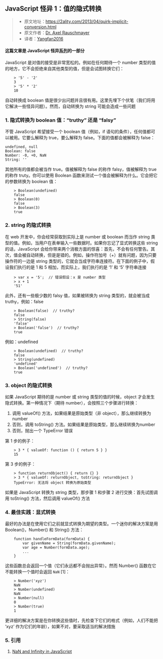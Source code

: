 ## JavaScript 怪异 1：值的隐式转换

> - 原文地址：https://2ality.com/2013/04/quirk-implicit-conversion.html
> - 原文作者：[Dr. Axel Rauschmayer](https://github.com/rauschma)
> - 译者：[Yangfan2016](https://github.com/Yangfan2016)


#### 这篇文章是 JavaScript 怪异[系列](http://2ality.com/2013/04/12quirks.html)的一部分

JavaScript 是对值的接受是非常宽松的。例如在任何期待一个 number 类型的值的地方，它不会拒绝来自其他类型的值，但是会试图转换它们：

```
    > '5' - '2'
    3
    > '5' * '2'
    10
```

自动转换成 boolean 值是很少出问题并且很有用。这里先埋下个伏笔（我们将用它解决一些怪异问题）。然而，自动转换为 string 可能会造成一些问题

### 1. 隐式转换为 boolean 值：“truthy” 还是 “falsy”

不管 JavaScript 希望接受一个 boolean 值（例如，if 语句的条件），任何值都可以被用。它要么解释为 true，要么解释为 false。下面的值都会被解释为 false：

```
undefined, null
Boolean: false
Number: -0, +0, NaN
String: ''
```

其他所有的值都会被当作 true。值被解释为 false 的称作 falsy，值被解释为 true 的称作 truty。你可以使用 Boolean 函数来测试一个值会被解释为什么。它会把它的参数转换为 boolean 值：
    
```    
    > Boolean(undefined)
    false
    > Boolean(0)
    false
    > Boolean(3)
    true
```

### 2. string 的隐式转换

在 web 开发中，你会经常获取到实际上是 number 或 boolean 而当作 string 类型的值。例如，当用户在表单输入一些数据时。如果你忘记了显式转换这些 string 的话，JavaScript 会给你带来两个消极方面的惊喜：首先，不会有任何警告。其次，值会被自动转换，但是是错的。例如，操作符加号（+）就有问题，因为只要操作符的一边是 string 类型的，它就会当成字符串连接符。在下面的例子中，假设我们执行的是 1 和 5 相加，而实际上，我们执行的是 ‘1’ 和 ‘5’ 字符串连接

```
    > var x = '5';  // 错误假设：x 是 number 类型
    > x + 1
    '51'
```

此外，还有一些极少数的 falsy 值，如果被转换为 string 类型的，就会被当成 truthy，例如：false

```
    > Boolean(false)  // truthy?
    false
    > String(false)
    'false'
    > Boolean('false')  // truthy?
    true
```


例如：undefined

```
    > Boolean(undefined)  // truthy?
    false
    > String(undefined)
    'undefined'
    > Boolean('undefined')  // truthy?
    true
```


### 3. object 的隐式转换

如果 JavaScript 期待的是 number 或 string 类型的值的时候，object 才会发生隐式转换。第一种情况下（期待 number），会按照三个步骤进行转换：

1. 调用 valueOf() 方法，如果结果是原始类型（非 object），那么继续转换为number
2. 否则，调用 toString() 方法。如果结果是原始类型，那么继续转换为number
3. 否则，抛出一个 TypeError 错误

第 1 步的例子：

```
    > 3 * { valueOf: function () { return 5 } }
    15
```


第 3 步的例子：

```
    > function returnObject() { return {} }
    > 3 * { valueOf: returnObject, toString: returnObject }
    TypeError: 无法将 object 转换为原始类型
```

如果是 JavaScript 转换为 string 类型，那步骤 1 和步骤 2 进行交换：首先试图调用 toString() 方法，然后调用 valueOf() 方法

### 4. 最佳实践：显式转换

最好的办法是在使用它们之前就显式转换为期望的类型。一个迷你的解决方案是用 Boolean()，Number() 和 String() 方法：

```
    function handleFormData(formData) {
        var givenName = String(formData.givenName);
        var age = Number(formData.age);
        ...
    }
```

这些函数总会返回一个值（它们永远都不会抛出异常）。然而 Number() 函数在它不能转换一个值时会返回 `NaN` \[1\]：

```
    > Number('xyz')
    NaN
    > Number(undefined)
    NaN
    > Number(null)
    0
    > Number(true)
    1
```

更详细的解决方案是在你转换这些值时，先检查下它们的格式（例如，人们不能把 ‘xyz’ 作为它们的年龄），如果不对，要采取适当的解决措施

### 5. 引用

1. [NaN and Infinity in JavaScript](https://2ality.com/2012/02/nan-infinity.html)
